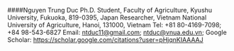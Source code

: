 ####Nguyen Trung Duc
Ph.D. Student, Faculty of Agriculture, Kyushu University, Fukuoka, 819-0395, Japan
Researcher, Vietnam National University of Agriculture, Hanoi, 131000, Vietnam
Tel: +81 80-4169-7098; +84 98-543-6827
Email: ntduc11@gmail.com; ntduc@vnua.edu.vn;
Google Scholar: https://scholar.google.com/citations?user=pHjqnKIAAAAJ
